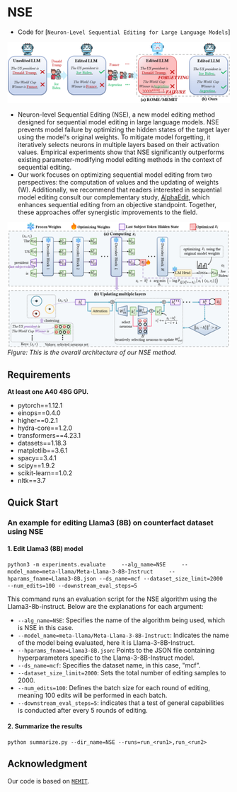 # NSE
- Code for [``Neuron-Level Sequential Editing for Large Language Models``]

![alt text](resource/intro_fig.png)

- Neuron-level Sequential Editing (NSE), a new model editing method designed for sequential model editing in large language models. NSE prevents model failure by optimizing the hidden states of the target layer using the model's original weights. To mitigate model forgetting, it iteratively selects neurons in multiple layers based on their activation values. Empirical experiments show that NSE significantly outperforms existing parameter-modifying model editing methods in the context of sequential editing.
- Our work focuses on optimizing sequential model editing from two perspectives: the computation of values and the updating of weights \(W\). Additionally, we recommend that readers interested in sequential model editing consult our complementary study, [AlphaEdit](https://arxiv.org/pdf/2410.02355), which enhances sequential editing from an objective standpoint. Together, these approaches offer synergistic improvements to the field.

![alt text](resource/model_fig.png)
*Figure: This is the overall architecture of our NSE method.*

## Requirements
**At least one A40 48G GPU.**

- pytorch==1.12.1
- einops==0.4.0
- higher==0.2.1
- hydra-core==1.2.0
- transformers==4.23.1
- datasets==1.18.3
- matplotlib==3.6.1
- spacy==3.4.1
- scipy==1.9.2
- scikit-learn==1.0.2
- nltk==3.7

## Quick Start
### An example for editing Llama3 (8B) on counterfact dataset using NSE
#### 1. Edit Llama3 (8B) model 
 
    python3 -m experiments.evaluate     --alg_name=NSE     --model_name=meta-llama/Meta-Llama-3-8B-Instruct     --hparams_fname=Llama3-8B.json --ds_name=mcf --dataset_size_limit=2000    --num_edits=100 --downstream_eval_steps=5

This command runs an evaluation script for the NSE algorithm using the Llama3-8b-instruct. Below are the explanations for each argument:

- `--alg_name=NSE`: Specifies the name of the algorithm being used, which is NSE in this case.
- `--model_name=meta-llama/Meta-Llama-3-8B-Instruct`: Indicates the name of the model being evaluated, here it is Llama-3-8B-Instruct.
- `--hparams_fname=Llama3-8B.json`: Points to the JSON file containing hyperparameters specific to the Llama-3-8B-Instruct model.
- `--ds_name=mcf`: Specifies the dataset name, in this case, "mcf".
- `--dataset_size_limit=2000`: Sets the total number of editing samples to 2000.
- `--num_edits=100`: Defines the batch size for each round of editing, meaning 100 edits will be performed in each batch. 
- `--downstream_eval_steps=5`: indicates that a test of general capabilities is conducted after every 5 rounds of editing.
#### 2. Summarize the results

    python summarize.py --dir_name=NSE --runs=run_<run1>,run_<run2>

## Acknowledgment
Our code is based on  [``MEMIT``](https://github.com/kmeng01/memit.git).
